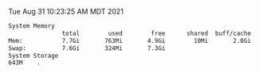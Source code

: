 Tue Aug 31 10:23:25 AM MDT 2021
```bash
System Memory
               total        used        free      shared  buff/cache   available
Mem:           7.7Gi       763Mi       4.9Gi        10Mi       2.0Gi       6.6Gi
Swap:          7.6Gi       324Mi       7.3Gi
System Storage
643M	.
```
